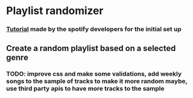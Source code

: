 # Playlist randomizer

### [Tutorial](https://developer.spotify.com/documentation/web-api/howtos/web-app-profile) made by the spotify developers for the initial set up

## Create a random playlist based on a selected genre

### TODO: improve css and make some validations, add weekly songs to the sample of tracks to make it more random maybe, use third party apis to have more tracks to the sample
